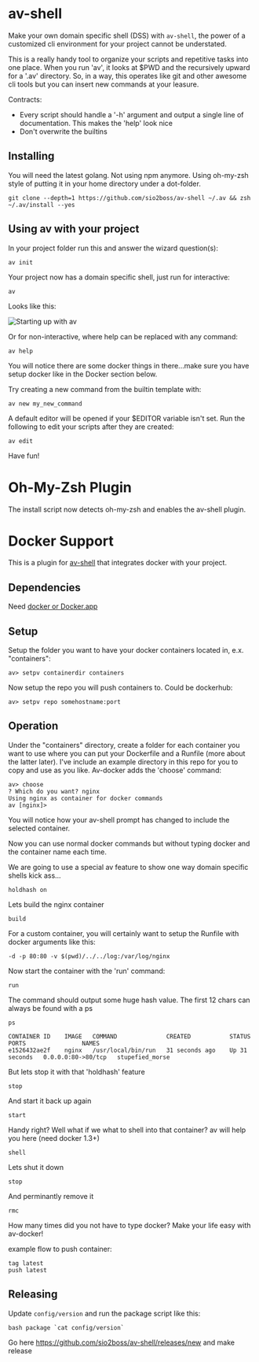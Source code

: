 # av-shell

Make your own domain specific shell (DSS) with `av-shell`, the power of a customized cli environment for your project cannot be understated.

This is a really handy tool to organize your scripts and repetitive tasks into one place.  When you run 'av', it looks at $PWD and the recursively upward for a '.av' directory.  So, in a way, this operates like git and other awesome cli tools but you can insert new commands at your leasure.

Contracts:
 * Every script should handle a '-h' argument and output a single line of documentation.  This makes the 'help' look nice
 * Don't overwrite the builtins
 
## Installing

You will need the latest golang.  Not using npm anymore. Using oh-my-zsh style of putting it in your home directory under a dot-folder.
   
    git clone --depth=1 https://github.com/sio2boss/av-shell ~/.av && zsh ~/.av/install --yes

## Using av with your project

In your project folder run this and answer the wizard question(s):

    av init

Your project now has a domain specific shell, just run for interactive:

    av

Looks like this:

![Starting up with av](https://raw.githubusercontent.com/sio2boss/av/master/doc/docker.gif)

Or for non-interactive, where help can be replaced with any command:

    av help

You will notice there are some docker things in there...make sure you have setup docker like in the Docker section below.

Try creating a new command from the builtin template with:

    av new my_new_command

A default editor will be opened if your $EDITOR variable isn't set.  Run the following to edit your scripts after they are created:

    av edit

Have fun!

# Oh-My-Zsh Plugin

The install script now detects oh-my-zsh and enables the av-shell plugin.


# Docker Support

This is a plugin for [av-shell](https://github.com/sio2boss/av-shell) that integrates docker with your project.

## Dependencies

Need [docker or Docker.app](https://www.docker.com/)

## Setup

Setup the folder you want to have your docker containers located in, e.x. "containers":

    av> setpv containerdir containers

Now setup the repo you will push containers to.  Could be dockerhub:

    av> setpv repo somehostname:port

## Operation

Under the "containers" directory, create a folder for each container you want to use where you can put your Dockerfile and a Runfile (more about the latter later).  I've include an example directory in this repo for you to copy and use as you like.  Av-docker adds the 'choose' command:

    av> choose
    ? Which do you want? nginx
    Using nginx as container for docker commands
    av [nginx]> 

You will notice how your av-shell prompt has changed to include the selected container.

Now you can use normal docker commands but without typing docker and the container name each time.

We are going to use a special av feature to show one way domain specific shells kick ass...

    holdhash on

Lets build the nginx container

    build

For a custom container, you will certainly want to setup the Runfile with docker arguments like this:

    -d -p 80:80 -v $(pwd)/../../log:/var/log/nginx

Now start the container with the 'run' command:

    run

The command should output some huge hash value.  The first 12 chars can always be found with a ps

    ps

    CONTAINER ID    IMAGE   COMMAND              CREATED           STATUS          PORTS                NAMES
    e1526432ae2f    nginx   /usr/local/bin/run   31 seconds ago    Up 31 seconds   0.0.0.0:80->80/tcp   stupefied_morse

But lets stop it with that 'holdhash' feature

    stop

And start it back up again

    start

Handy right?  Well what if we what to shell into that container?  av will help you here (need docker 1.3+)

    shell

Lets shut it down

    stop

And perminantly remove it

    rmc

How many times did you not have to type docker?  Make your life easy with av-docker!

example flow to push container:

    tag latest
    push latest


## Releasing

Update `config/version` and run the package script like this:

    bash package `cat config/version`

Go here https://github.com/sio2boss/av-shell/releases/new and make release
